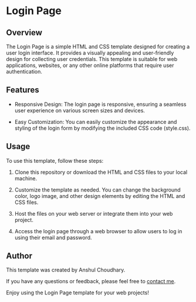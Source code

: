 # Login Page

## Overview

The Login Page is a simple HTML and CSS template designed for creating a user login interface. It provides a visually appealing and user-friendly design for collecting user credentials. This template is suitable for web applications, websites, or any other online platforms that require user authentication.

## Features

- Responsive Design: The login page is responsive, ensuring a seamless user experience on various screen sizes and devices.

- Easy Customization: You can easily customize the appearance and styling of the login form by modifying the included CSS code (style.css).

## Usage

To use this template, follow these steps:

1. Clone this repository or download the HTML and CSS files to your local machine.

2. Customize the template as needed. You can change the background color, logo image, and other design elements by editing the HTML and CSS files.

3. Host the files on your web server or integrate them into your web project.

4. Access the login page through a web browser to allow users to log in using their email and password.

## Author

This template was created by Anshul Choudhary.

If you have any questions or feedback, please feel free to [contact me](mailto:anshulchoudhary227@gmail.com).

Enjoy using the Login Page template for your web projects!

